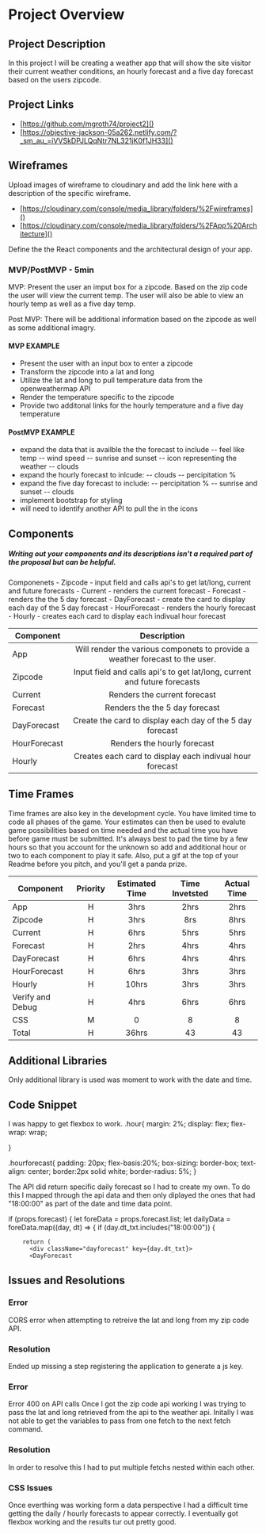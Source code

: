 # Project Overview


## Project Description

In this project I will be creating a weather app that will show the site visitor their current weather conditions, an hourly forecast and a five day forecast based on the users zipcode.

## Project Links

- [https://github.com/mgroth74/project2]()
- [https://objective-jackson-05a262.netlify.com/?_sm_au_=iVVSkDPJLQqNtr7NL321jK0f1JH33]()

## Wireframes

Upload images of wireframe to cloudinary and add the link here with a description of the specific wireframe.

- [https://cloudinary.com/console/media_library/folders/%2Fwireframes]()
- [https://cloudinary.com/console/media_library/folders/%2FApp%20Architecture]()



Define the the React components and the architectural design of your app.

### MVP/PostMVP - 5min

MVP:
Present the user an imput box for a zipcode.  Based on the zip code the user will view the current temp.  The user will also be able to view an hourly temp as well as a five day temp.

Post MVP:
There will be additional information based on the zipcode as well as some additional imagry.


#### MVP EXAMPLE
-	Present the user with an input box to enter a zipcode
- Transform the zipcode into a lat and long
- Utilize the lat and long to pull temperature data from the openweathermap API 
- Render the temperature specific to the zipcode
- Provide two additonal links for the hourly temperature and a five day temperature

#### PostMVP EXAMPLE

- expand the data that is availble the the forecast to include
	-- feel like temp
	-- wind speed
	-- sunrise and sunset
	-- icon representing the weather
	-- clouds
- expand the hourly forecast to inlcude:
	-- clouds
	-- percipitation %
- expand the five day forecast to include:
	-- percipitation %
	-- sunrise and sunset
	-- clouds
- implement bootstrap for styling
- will need to identify another API to pull the in the icons

## Components
##### Writing out your components and its descriptions isn't a required part of the proposal but can be helpful.

Componenets
	- Zipcode - input field and calls api's to get lat/long, current and future forecasts
	-	Current - renders the current forecast
	-	Forecast - renders the the 5 day forecast 
	- DayForecast - create the card to display each day of the 5 day forecast
	- HourForecast - renders the hourly forecast
	- Hourly - creates each card to display each indivual hour forecast	

| Component | Description | 
| --- | :---: |  
| App | Will render the various componets to provide a weather forecast to the user.
| Zipcode | Input field and calls api's to get lat/long, current and future forecasts |
| Current | Renders the current forecast |
| Forecast | Renders the the 5 day forecast  |
| DayForecast | Create the card to display each day of the 5 day forecast|
| HourForecast | Renders the hourly forecast |
| Hourly | Creates each card to display each indivual hour forecast	 |

## Time Frames

Time frames are also key in the development cycle.  You have limited time to code all phases of the game.  Your estimates can then be used to evalute game possibilities based on time needed and the actual time you have before game must be submitted. It's always best to pad the time by a few hours so that you account for the unknown so add and additional hour or two to each component to play it safe. Also, put a gif at the top of your Readme before you pitch, and you'll get a panda prize.

| Component | Priority | Estimated Time | Time Invetsted | Actual Time |
| --- | :---: |  :---: | :---: | :---: |
| App | H | 3hrs| 2hrs | 2hrs |
| Zipcode | H | 3hrs| 8rs | 8hrs |
| Current 	| H | 6hrs | 5hrs | 5hrs |
| Forecast 	| H | 2hrs | 4hrs | 4hrs |
| DayForecast 	| H | 6hrs | 4hrs | 4hrs |
| HourForecast 	| H | 6hrs | 3hrs | 3hrs |
| Hourly 	| H | 10hrs | 3hrs | 3hrs |
| Verify and Debug 	| H | 4hrs | 6hrs | 6hrs |
| CSS | M | 0 | 8 | 8 |
| Total | H | 36hrs| 43 | 43 |

## Additional Libraries
Only additional library is used was moment to work with the date and time.

## Code Snippet
I was happy to get flexbox to work.
.hour{
  margin: 2%;
  display: flex;
  flex-wrap: wrap;
  
}

.hourforecast{
  padding: 20px;
  flex-basis:20%;
  box-sizing: border-box;
  text-align: center;
  border:2px solid white;
  border-radius: 5%;
}

The API did return specific daily forecast so I had to create my own.  To do this I mapped through the api data and then only diplayed the ones that had "18:00:00" as part of the date and time data point.

 if (props.forecast) {
    let foreData = props.forecast.list;
    let dailyData = foreData.map((day, dt) => {
      if (day.dt_txt.includes("18:00:00")) {

        
        return (
          <div className="dayforecast" key={day.dt_txt}>
          <DayForecast 


## Issues and Resolutions

### Error ###
CORS error when attempting to retreive the lat and long from my zip code API.

### Resolution ###
Ended up missing a step registering the application to generate a js key.

### Error ###
Error 400 on API calls Once I got the zip code api working I was trying to pass the lat and long retrieved from the api to the weather api.  Initally I was not able to get the variables to pass from one fetch to the next fetch command.  

### Resolution ###
In order to resolve this I had to put multiple fetchs nested within each other.

### CSS Issues ###
Once everthing was working form a data perspective I had a difficult time getting the daily / hourly forecasts to appear correctly.  I eventually got flexbox working and the results tur out pretty good.


 